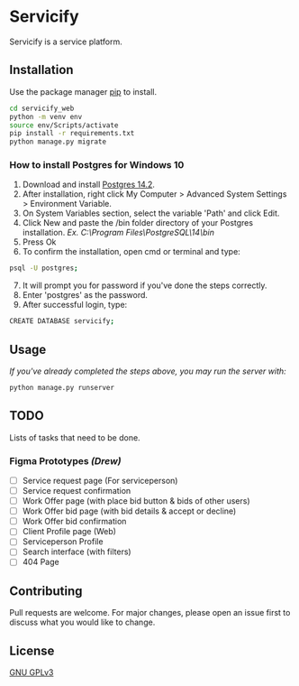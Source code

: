 # Servicify

Servicify is a service platform.

## Installation

Use the package manager [pip](https://pip.pypa.io/en/stable/) to install.

```bash
cd servicify_web
python -m venv env
source env/Scripts/activate
pip install -r requirements.txt
python manage.py migrate

```

### How to install Postgres for Windows 10

1. Download and install [Postgres 14.2](https://www.enterprisedb.com/downloads/postgres-postgresql-downloads).
2. After installation, right click My Computer > Advanced System Settings > Environment Variable.
3. On System Variables section, select the variable 'Path' and click Edit.
4. Click New and paste the /bin folder directory of your Postgres installation. *Ex. C:\Program Files\PostgreSQL\14\bin*
5. Press Ok
6. To confirm the installation, open cmd or terminal and type:
```bash
psql -U postgres;
```
7. It will prompt you for password if you've done the steps correctly.
8. Enter 'postgres' as the password.
9. After successful login, type:
```bash
CREATE DATABASE servicify;
```

## Usage
*If you've already completed the steps above, you may run the server with:*
```python
python manage.py runserver
```

## TODO
Lists of tasks that need to be done. 
### Figma Prototypes *(Drew)*
- [ ] Service request page (For serviceperson)
- [ ] Service request confirmation
- [ ] Work Offer page (with place bid button & bids of other users)
- [ ] Work Offer bid page (with bid details & accept or decline)
- [ ] Work Offer bid confirmation
- [ ] Client Profile page (Web)
- [ ] Serviceperson Profile
- [ ] Search interface (with filters)
- [ ] 404 Page

## Contributing
Pull requests are welcome. For major changes, please open an issue first to discuss what you would like to change.


## License
[GNU GPLv3](https://choosealicense.com/licenses/gpl-3.0/)
